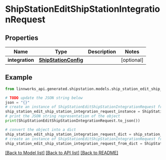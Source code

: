 # ShipStationEditShipStationIntegrationRequest


## Properties

Name | Type | Description | Notes
------------ | ------------- | ------------- | -------------
**integration** | [**ShipStationConfig**](ShipStationConfig.md) |  | [optional] 

## Example

```python
from linnworks_api.generated.shipstation.models.ship_station_edit_ship_station_integration_request import ShipStationEditShipStationIntegrationRequest

# TODO update the JSON string below
json = "{}"
# create an instance of ShipStationEditShipStationIntegrationRequest from a JSON string
ship_station_edit_ship_station_integration_request_instance = ShipStationEditShipStationIntegrationRequest.from_json(json)
# print the JSON string representation of the object
print(ShipStationEditShipStationIntegrationRequest.to_json())

# convert the object into a dict
ship_station_edit_ship_station_integration_request_dict = ship_station_edit_ship_station_integration_request_instance.to_dict()
# create an instance of ShipStationEditShipStationIntegrationRequest from a dict
ship_station_edit_ship_station_integration_request_from_dict = ShipStationEditShipStationIntegrationRequest.from_dict(ship_station_edit_ship_station_integration_request_dict)
```
[[Back to Model list]](../README.md#documentation-for-models) [[Back to API list]](../README.md#documentation-for-api-endpoints) [[Back to README]](../README.md)


